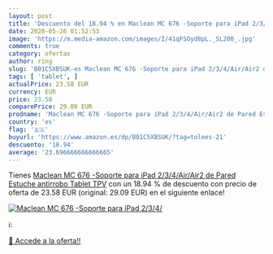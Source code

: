```yaml
---
layout: post
title: 'Descuento del 18.94 % en Maclean MC 676 -Soporte para iPad 2/3/4/'
date: 2020-05-26 01:52:53
image: 'https://m.media-amazon.com/images/I/41qFSOyd8pL._SL200_.jpg'
comments: true
category: ofertas
author: ring
slug: 'B01C5XBSUK-es Maclean MC 676 -Soporte para iPad 2/3/4/Air/Air2 de Pared...'
tags: [ 'tablet', ]
actualPrice: 23.58 EUR
currency: EUR
price: 23.58
comparePrice: 29.09 EUR
prodname: 'Maclean MC 676 -Soporte para iPad 2/3/4/Air/Air2 de Pared Estuche antirrobo Tablet TPV'
country: 'es'
flag: '🇪🇸'
buyurl: 'https://www.amazon.es/dp/B01C5XBSUK/?tag=tolees-21'
descuento: '18.94'
average: '23.696666666666665'
---
```


Tienes [Maclean MC 676 -Soporte para iPad 2/3/4/Air/Air2 de Pared Estuche antirrobo Tablet TPV](https://www.amazon.es/dp/B01C5XBSUK/?tag=tolees-21) con un 18.94 % de descuento con precio de oferta de 23.58 EUR (original: 29.09 EUR) en el siguiente enlace!

[![Maclean MC 676 -Soporte para iPad 2/3/4/](https://m.media-amazon.com/images/I/41qFSOyd8pL._SL200_.jpg)](https://www.amazon.es/dp/B01C5XBSUK/?tag=tolees-21)

ℹ️:


[🛒 Accede a la oferta!!](https://www.amazon.es/dp/B01C5XBSUK/?tag=tolees-21)
